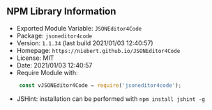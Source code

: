 ## NPM Library Information
* Exported Module Variable: `JSONEditor4Code`
* Package:  `jsoneditor4code`
* Version:  `1.1.34`   (last build 2021/01/03 12:40:57)
* Homepage: `https://niebert.github.io/JSONEditor4Code`
* License:  MIT
* Date:     2021/01/03 12:40:57
* Require Module with:
```javascript
    const vJSONEditor4Code = require('jsoneditor4code');
```
* JSHint: installation can be performed with `npm install jshint -g`
